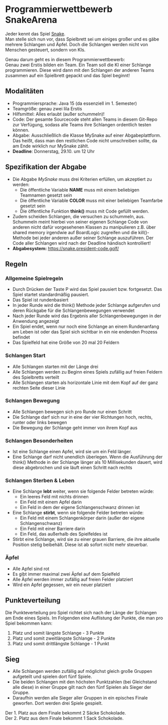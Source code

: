 # Programmierwettbewerb SnakeArena

Jeder kennt das Spiel [Snake](https://en.wikipedia.org/wiki/Snake_(video_game_genre)). \
Man stelle sich nun vor, dass Spielbrett sei um einiges großer und es gäbe mehrere Schlangen und Äpfel. Doch die Schlangen werden nicht von Menschen gesteuert, sondern von KIs.

Genau darum geht es in diesem Programmierwettbewerb:\
Genau zwei Erstis bilden ein Team. Ein Team soll die KI einer Schlange programmieren. Diese wird dann mit den Schlangen der anderen Teams zusammen auf ein Spielbrett gepackt und das Spiel beginnt!

## Modalitäten
* Programmiersprache: Java 15 (da essenziell im 1. Semester)
* Teamgröße: genau zwei lila Erstis
* Hilfsmittel: Alles erlaubt (außer schummeln)!
* Code: Der gesamte Sourcecode steht allen Teams in diesem Git-Repo zur Verfügung, sodass alle Teams ihre Schlangen ordentlich testen können. 
* Abgabe: Ausschließlich die Klasse MySnake auf einer Abgabeplattform. Das heißt, dass man den restlichen Code nicht umschreiben sollte, da am Ende wirklich nur MySnake zählt.
* **Deadline**: Donnerstag, 29.10. um 12 Uhr

## Spezifikation der Abgabe
* Die Abgabe *MySnake* muss drei Kriterien erfüllen, um akzeptiert zu werden:
  * Die öffentliche Variable **NAME** muss mit einem beliebigen Teamnamen gesetzt sein
  * Die öffentliche Variable **COLOR** muss mit einer beliebigen Teamfarbe gesetzt sein
  * Die öffentliche Funktion **think()** muss mit Code gefüllt werden.
* Zudem scheiden Schlangen, die versuchen zu schummeln, aus. Schummeln meint hierbei von seiner eigenen Schlange Code von anderen nicht dafür vorgesehenen Klassen zu manipulieren z.B. über shared memory irgendwie auf BoardLogic zugreifen und die kill()-Methode bei jeder anderen außer seiner Schlange auszuführen. Der Code aller Schlangen wird nach der Deadline händisch kontrolliert!
* **Abgabesystem:** https://snake.president-code.golf/

## Regeln
### Allgemeine Spielregeln
* Durch Drücken der Taste P wird das Spiel pausiert bzw. fortgesetzt. Das Spiel startet standardmäßig pausiert.
* Das Spiel ist rundenbasiert
* In jeder Runde wird die think() Methode jeder Schlange aufgerufen und deren Rückgabe für die Schlangenbewegungen verwendet
* Nach jeder Runde wird das Ergebnis aller Schlangenbewegungen in der Anwendung angezeigt
* Ein Spiel endet, wenn nur noch eine Schlange an einem Rundenanfang am Leben ist oder das Spiel sich sichtbar in ein nie endenden Prozess befindet
* Das Spielfeld hat eine Größe von 20 mal 20 Feldern

### Schlangen Start
* Alle Schlangen starten mit der Länge drei
* Alle Schlangen werden zu Beginn eines Spiels zufällig auf freien Feldern des Spielbretts verteilt
* Alle Schlangen starten als horizontale Linie mit dem Kopf auf der ganz rechten Seite dieser Linie

### Schlangen Bewegung
* Alle Schlangen bewegen sich pro Runde nur einen Schritt
* Die Schlange darf sich nur in eine der vier Richtungen hoch, rechts, runter oder links bewegen
* Die Bewegung der Schlange geht immer von ihrem Kopf aus

### Schlangen Besonderheiten
* Ist eine Schlange einen Apfel, wird sie um ein Feld länger. 
* Eine Schlange darf nicht unendlich überlegen. Wenn die Ausführung der think() Methode in der Schlange länger als 10 Millisekunden dauert, wird diese abgebrochen und sie läuft einen Schritt nach rechts

### Schlangen Sterben & Leben
* Eine Schlange **lebt** weiter, wenn sie folgende Felder betreten würde:
  * Ein leeres Feld mit nichts drinnen
  * Ein Feld mit einem Apfel darin
  * Ein Feld in dem der eigene Schlangenschwanz drinnen ist
* Eine Schlange **stirbt**, wenn sie folgende Felder betreten würde:
  * Ein Feld mit einem Schlangenkörper darin (außer der eigene Schlangenschwanz)
  * Ein Feld mit einer Barriere darin
  * Ein Feld, das außerhalb des Spielfeldes ist
* Stirbt eine Schlange, wird sie zu einer grauen Barriere, die ihre aktuelle Position stetig beibehält. Diese ist ab sofort nicht mehr steuerbar.

### Äpfel
* Alle Apfel sind rot
* Es gibt immer maximal zwei Äpfel auf dem Spielfeld
* Alle Äpfel werden immer zufällig auf freien Felder platziert
* Wird ein Apfel gegessen, wir ein neuer platziert

## Punkteverteilung
Die Punkteverteilung pro Spiel richtet sich nach der Länge der Schlangen am Ende eines Spiels. Im Folgenden eine Auflistung der Punkte, die man pro Spiel bekommen kann:
1. Platz und somit längste Schlange - 3 Punkte
2. Platz und somit zweitlängste Schlange - 2 Punkte
3. Platz und somit drittlängste Schlange - 1 Punkt

## Sieg
* Alle Schlangen werden zufällig auf möglichst gleich große Gruppen aufgeteilt und spielen dort fünf Spiele. 
* Die beiden Schlangen mit den höchsten Punktzahlen (bei Gleichstand alle diese) in einer Gruppe gilt nach den fünf Spielen als Sieger der Gruppe.
* Daraufhin werden alle Sieger aller Gruppen in ein episches Finale geworfen. Dort werden drei Spiele gespielt.

Der 1. Platz aus dem Finale bekommt 2 Säcke Schokolade.\
Der 2. Platz aus dem Finale bekommt 1 Sack Schokolade.
